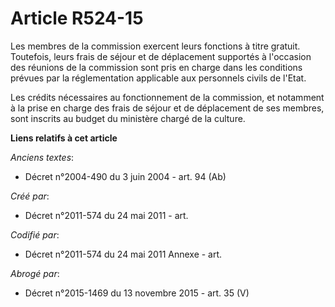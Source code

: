 # Article R524-15

Les membres de la commission exercent leurs fonctions à titre gratuit. Toutefois, leurs frais de séjour et de déplacement
supportés à l'occasion des réunions de la commission sont pris en charge dans les conditions prévues par la réglementation
applicable aux personnels civils de l'Etat.

Les crédits nécessaires au fonctionnement de la commission, et notamment à la prise en charge des frais de séjour et de
déplacement de ses membres, sont inscrits au budget du ministère chargé de la culture.

**Liens relatifs à cet article**

_Anciens textes_:

  - Décret n°2004-490 du 3 juin 2004 - art. 94 (Ab)

_Créé par_:

  - Décret n°2011-574 du 24 mai 2011  - art.

_Codifié par_:

  - Décret n°2011-574 du 24 mai 2011 Annexe - art.

_Abrogé par_:

  - Décret n°2015-1469 du 13 novembre 2015 - art. 35 (V)
